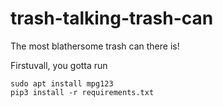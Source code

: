 # trash-talking-trash-can
The most blathersome trash can there is!

Firstuvall, you gotta run
```
sudo apt install mpg123
pip3 install -r requirements.txt
```